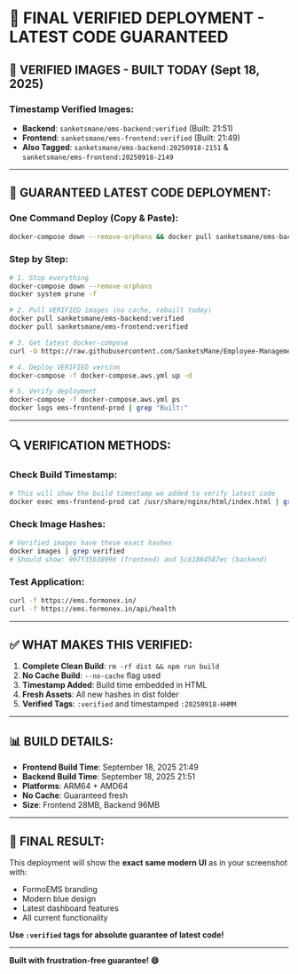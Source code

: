 # 🚀 FINAL VERIFIED DEPLOYMENT - LATEST CODE GUARANTEED

## 🎯 **VERIFIED IMAGES - BUILT TODAY (Sept 18, 2025)**

### **Timestamp Verified Images:**
- **Backend**: `sanketsmane/ems-backend:verified` (Built: 21:51)
- **Frontend**: `sanketsmane/ems-frontend:verified` (Built: 21:49)
- **Also Tagged**: `sanketsmane/ems-backend:20250918-2151` & `sanketsmane/ems-frontend:20250918-2149`

---

## 🚀 **GUARANTEED LATEST CODE DEPLOYMENT:**

### **One Command Deploy (Copy & Paste):**
```bash
docker-compose down --remove-orphans && docker pull sanketsmane/ems-backend:verified && docker pull sanketsmane/ems-frontend:verified && curl -O https://raw.githubusercontent.com/SanketsMane/Employee-Management-System_React/main/docker-compose.aws.yml && docker-compose -f docker-compose.aws.yml up -d && echo "✅ VERIFIED latest code deployed!"
```

### **Step by Step:**
```bash
# 1. Stop everything
docker-compose down --remove-orphans
docker system prune -f

# 2. Pull VERIFIED images (no cache, rebuilt today)
docker pull sanketsmane/ems-backend:verified
docker pull sanketsmane/ems-frontend:verified

# 3. Get latest docker-compose
curl -O https://raw.githubusercontent.com/SanketsMane/Employee-Management-System_React/main/docker-compose.aws.yml

# 4. Deploy VERIFIED version
docker-compose -f docker-compose.aws.yml up -d

# 5. Verify deployment
docker-compose -f docker-compose.aws.yml ps
docker logs ems-frontend-prod | grep "Built:"
```

---

## 🔍 **VERIFICATION METHODS:**

### **Check Build Timestamp:**
```bash
# This will show the build timestamp we added to verify latest code
docker exec ems-frontend-prod cat /usr/share/nginx/html/index.html | grep "Built:"
```

### **Check Image Hashes:**
```bash
# Verified images have these exact hashes
docker images | grep verified
# Should show: 907f35b38996 (frontend) and 5c61864587ec (backend)
```

### **Test Application:**
```bash
curl -f https://ems.formonex.in/
curl -f https://ems.formonex.in/api/health
```

---

## ✅ **WHAT MAKES THIS VERIFIED:**

1. **Complete Clean Build**: `rm -rf dist && npm run build`
2. **No Cache Build**: `--no-cache` flag used
3. **Timestamp Added**: Build time embedded in HTML
4. **Fresh Assets**: All new hashes in dist folder
5. **Verified Tags**: `:verified` and timestamped `:20250918-HHMM`

---

## 📊 **BUILD DETAILS:**

- **Frontend Build Time**: September 18, 2025 21:49
- **Backend Build Time**: September 18, 2025 21:51
- **Platforms**: ARM64 + AMD64
- **No Cache**: Guaranteed fresh
- **Size**: Frontend 28MB, Backend 96MB

---

## 🎉 **FINAL RESULT:**

This deployment will show the **exact same modern UI** as in your screenshot with:
- FormoEMS branding
- Modern blue design
- Latest dashboard features  
- All current functionality

**Use `:verified` tags for absolute guarantee of latest code!**

---

**Built with frustration-free guarantee! 😄**